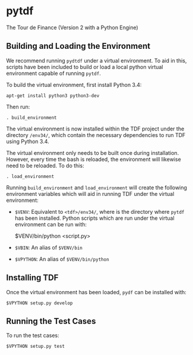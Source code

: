 pytdf
=====

The Tour de Finance (Version 2 with a Python Engine)

Building and Loading the Environment
------------------------------------

We recommend running `pydtdf` under a virtual environment. To aid in this, scripts have been included to build or load a local python virtual environment capable of running `pytdf`. 

To build the virtual environment, first install Python 3.4:

    apt-get install python3 python3-dev
    
Then run:
    
    . build_environment
    
The virtual environment is now installed within the TDF project under the directory `/env34/`, which contain the necessary dependencies to run TDF using Python 3.4.
    
The virtual environment only needs to be built once during installation. However, every time the bash is reloaded, the environment will likewise need to be reloaded. To do this:

    . load_environment
    
Running `build_environment` and `load_environment` will create the following environment variables which will aid in running TDF under the virtual environment:

* `$VENV`: Equivalent to `<tdf>/env34/`, where <tdf> is the directory where `pytdf` has been installed. Python scripts which are run under the virtual environment can be run with:
      
    $VENV/bin/python <script.py>
      
* `$VBIN`: An alias of `$VENV/bin`
* `$VPYTHON`: An alias of `$VENV/bin/python`

Installing TDF
--------------

Once the virtual environment has been loaded, `pydf` can be installed with:

    $VPYTHON setup.py develop
    
Running the Test Cases
----------------------

To run the test cases:

    $VPYTHON setup.py test
